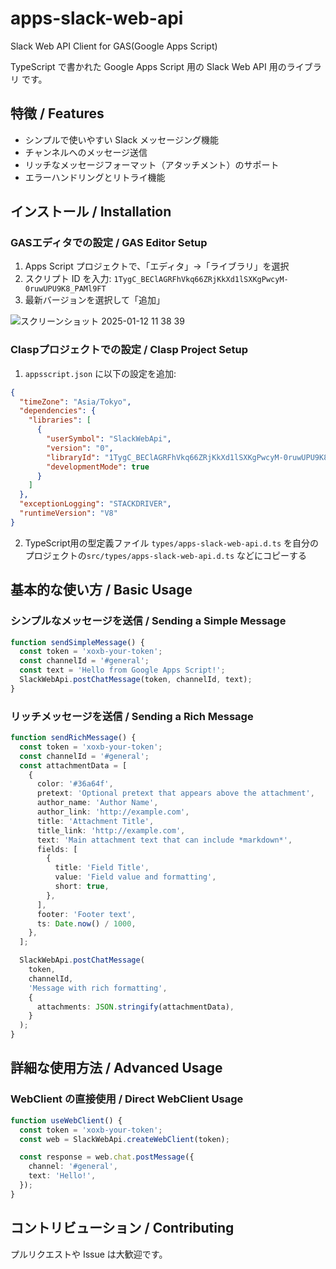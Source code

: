 # apps-slack-web-api

Slack Web API Client for GAS(Google Apps Script)

TypeScript で書かれた Google Apps Script 用の Slack Web API 用のライブラリ です。

## 特徴 / Features

- シンプルで使いやすい Slack メッセージング機能
- チャンネルへのメッセージ送信
- リッチなメッセージフォーマット（アタッチメント）のサポート
- エラーハンドリングとリトライ機能

## インストール / Installation

### GASエディタでの設定 / GAS Editor Setup

1. Apps Script プロジェクトで、「エディタ」→「ライブラリ」を選択
2. スクリプト ID を入力: `1TygC_BEClAGRFhVkq66ZRjKkXd1lSXKgPwcyM-0ruwUPU9K8_PAMl9FT`
3. 最新バージョンを選択して「追加」

![スクリーンショット 2025-01-12 11 38 39](https://github.com/user-attachments/assets/9e357f00-99d9-4e97-b0cf-d99fe74d6871)

### Claspプロジェクトでの設定 / Clasp Project Setup

1. `appsscript.json` に以下の設定を追加:

```json
{
  "timeZone": "Asia/Tokyo",
  "dependencies": {
    "libraries": [
      {
        "userSymbol": "SlackWebApi",
        "version": "0",
        "libraryId": "1TygC_BEClAGRFhVkq66ZRjKkXd1lSXKgPwcyM-0ruwUPU9K8_PAMl9FT",
        "developmentMode": true
      }
    ]
  },
  "exceptionLogging": "STACKDRIVER",
  "runtimeVersion": "V8"
}
```

2. TypeScript用の型定義ファイル `types/apps-slack-web-api.d.ts` を自分のプロジェクトの`src/types/apps-slack-web-api.d.ts` などにコピーする

## 基本的な使い方 / Basic Usage

### シンプルなメッセージを送信 / Sending a Simple Message

```javascript
function sendSimpleMessage() {
  const token = 'xoxb-your-token';
  const channelId = '#general';
  const text = 'Hello from Google Apps Script!';
  SlackWebApi.postChatMessage(token, channelId, text);
}
```

### リッチメッセージを送信 / Sending a Rich Message

```typescript
function sendRichMessage() {
  const token = 'xoxb-your-token';
  const channelId = '#general';
  const attachmentData = [
    {
      color: '#36a64f',
      pretext: 'Optional pretext that appears above the attachment',
      author_name: 'Author Name',
      author_link: 'http://example.com',
      title: 'Attachment Title',
      title_link: 'http://example.com',
      text: 'Main attachment text that can include *markdown*',
      fields: [
        {
          title: 'Field Title',
          value: 'Field value and formatting',
          short: true,
        },
      ],
      footer: 'Footer text',
      ts: Date.now() / 1000,
    },
  ];

  SlackWebApi.postChatMessage(
    token,
    channelId,
    'Message with rich formatting',
    {
      attachments: JSON.stringify(attachmentData),
    }
  );
}
```

## 詳細な使用方法 / Advanced Usage

### WebClient の直接使用 / Direct WebClient Usage

```typescript
function useWebClient() {
  const token = 'xoxb-your-token';
  const web = SlackWebApi.createWebClient(token);

  const response = web.chat.postMessage({
    channel: '#general',
    text: 'Hello!',
  });
}
```

## コントリビューション / Contributing

プルリクエストや Issue は大歓迎です。
